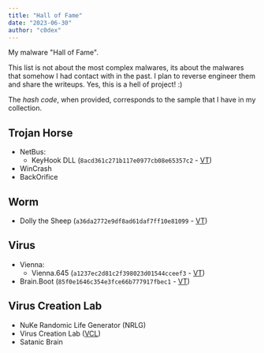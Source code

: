 ```yaml
---
title: "Hall of Fame"
date: "2023-06-30"
author: "c0dex"
---
```


My malware "Hall of Fame". 

This list is not about the most complex malwares, its about the malwares that somehow I had contact with in the past.
I plan to reverse engineer them and share the writeups. Yes, this is a hell of project! :)

The *hash code*, when provided, corresponds to the sample that I have in my collection.

## Trojan Horse
- NetBus:
  - KeyHook DLL (`8acd361c271b117e0977cb08e65357c2` - [VT](https://www.virustotal.com/gui/file/b356ac00c5c095194985efdd735317a632ecb2aba2887d2157dc2826dad2f8d9/details))
- WinCrash
- BackOrifice

## Worm
- Dolly the Sheep (`a36da2772e9df8ad61daf7ff10e81099` - [VT](https://www.virustotal.com/gui/file/43139dd432d35d0abb2bdbb9aeff39cab4510490f27e45f397a1cedb112ce38c/detection))

## Virus
- Vienna:
  - Vienna.645 (`a1237ec2d81c2f398023d01544cceef3` - [VT](https://www.virustotal.com/gui/file/46769e640c77c77cd2d32063e61638696e69d55d64488d6d3bb5c1a8c7aacdde/detection))
- Brain.Boot (`85f0e1646c354e3fce66b777917fbec1` - [VT](https://www.virustotal.com/gui/file/a3427579a162e73cdd4f68337195de329760f43812d10002f9354f179f86490d))

## Virus Creation Lab
- NuKe Randomic Life Generator (NRLG)
- Virus Creation Lab ([VCL](https://en.wikipedia.org/wiki/Virus_Creation_Laboratory))
- Satanic Brain
